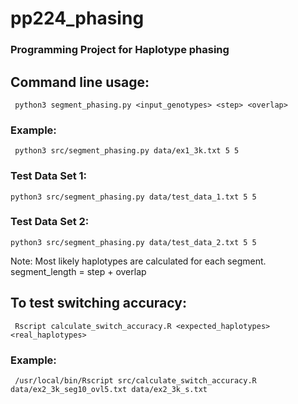 # pp224_phasing
### Programming Project for Haplotype phasing

## Command line usage:
```
 python3 segment_phasing.py <input_genotypes> <step> <overlap>
```
### Example:
```
 python3 src/segment_phasing.py data/ex1_3k.txt 5 5
```
### Test Data Set 1:
```
python3 src/segment_phasing.py data/test_data_1.txt 5 5
```
### Test Data Set 2:
```
python3 src/segment_phasing.py data/test_data_2.txt 5 5
```

Note: Most likely haplotypes are calculated for each segment. 
	segment_length = step + overlap

## To test switching accuracy:
```
 Rscript calculate_switch_accuracy.R <expected_haplotypes> <real_haplotypes>
```
### Example:
```
 /usr/local/bin/Rscript src/calculate_switch_accuracy.R data/ex2_3k_seg10_ovl5.txt data/ex2_3k_s.txt 
```

